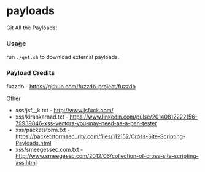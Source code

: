 # payloads
Git All the Payloads!

### Usage

run `./get.sh` to download external payloads.

### Payload Credits

fuzzdb - https://github.com/fuzzdb-project/fuzzdb

Other
- xss/jsf__k.txt - http://www.jsfuck.com/
- xss/kirankarnad.txt - https://www.linkedin.com/pulse/20140812222156-79939846-xss-vectors-you-may-need-as-a-pen-tester
- xss/packetstorm.txt - https://packetstormsecurity.com/files/112152/Cross-Site-Scripting-Payloads.html
- xss/smeegessec.com.txt - http://www.smeegesec.com/2012/06/collection-of-cross-site-scripting-xss.html

